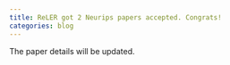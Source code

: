 ```yaml
---
title: ReLER got 2 Neurips papers accepted. Congrats!
categories: blog
---
```



The paper details will be updated.
